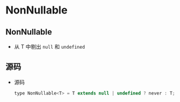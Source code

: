 # NonNullable

## NonNullable<T>

+ 从 T 中剔出 `null` 和 `undefined`

## 源码

+ 源码

  ```js
  type NonNullable<T> = T extends null | undefined ? never : T;
  ```
